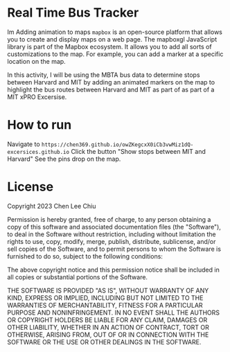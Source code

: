 # Real Time Bus Tracker

Im Adding animation to maps `mapbox` is an open-source platform that allows you to create and display maps on a web page. The mapboxgl JavaScript library is part of the Mapbox ecosystem. It allows you to add all sorts of customizations to the map. For example, you can add a marker at a specific location on the map.

In this activity, I will be using the MBTA bus data to determine stops between Harvard and MIT by adding an animated markers on the map to highlight the bus routes  between Harvard and MIT as part of as part of a MIT xPRO Excersise.


# How to run
Navigate to `https://chen369.github.io/owZKegcxX0iCb3vwMiz1dQ-excersices.github.io`
Click the button "Show stops between MIT and Harvard"
See the pins drop on the map.

# License 
Copyright 2023 Chen Lee Chiu

Permission is hereby granted, free of charge, to any person obtaining a copy of this software and associated documentation files (the "Software"), to deal in the Software without restriction, including without limitation the rights to use, copy, modify, merge, publish, distribute, sublicense, and/or sell copies of the Software, and to permit persons to whom the Software is furnished to do so, subject to the following conditions:

The above copyright notice and this permission notice shall be included in all copies or substantial portions of the Software.

THE SOFTWARE IS PROVIDED "AS IS", WITHOUT WARRANTY OF ANY KIND, EXPRESS OR IMPLIED, INCLUDING BUT NOT LIMITED TO THE WARRANTIES OF MERCHANTABILITY, FITNESS FOR A PARTICULAR PURPOSE AND NONINFRINGEMENT. IN NO EVENT SHALL THE AUTHORS OR COPYRIGHT HOLDERS BE LIABLE FOR ANY CLAIM, DAMAGES OR OTHER LIABILITY, WHETHER IN AN ACTION OF CONTRACT, TORT OR OTHERWISE, ARISING FROM, OUT OF OR IN CONNECTION WITH THE SOFTWARE OR THE USE OR OTHER DEALINGS IN THE SOFTWARE.
